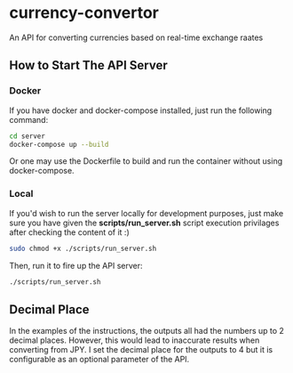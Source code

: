# currency-convertor
An API for converting currencies based on real-time exchange raates

## How to Start The API Server

### Docker
If you have docker and docker-compose installed, just run the following command:
```bash
cd server
docker-compose up --build
```
Or one may use the Dockerfile to build and run the container without using docker-compose.
### Local
If you'd wish to run the server locally for development purposes, just make sure you have given the __scripts/run_server.sh__ script execution privilages after checking the content of it :)
```bash
sudo chmod +x ./scripts/run_server.sh
```
Then, run it to fire up the API server:
```bash
./scripts/run_server.sh
```


## Decimal Place
In the examples of the instructions, the outputs all had the numbers up to 2 decimal places. However, this would lead to inaccurate results when converting from JPY. I set the decimal place for the outputs to 4 but it is configurable as an optional parameter of the API.